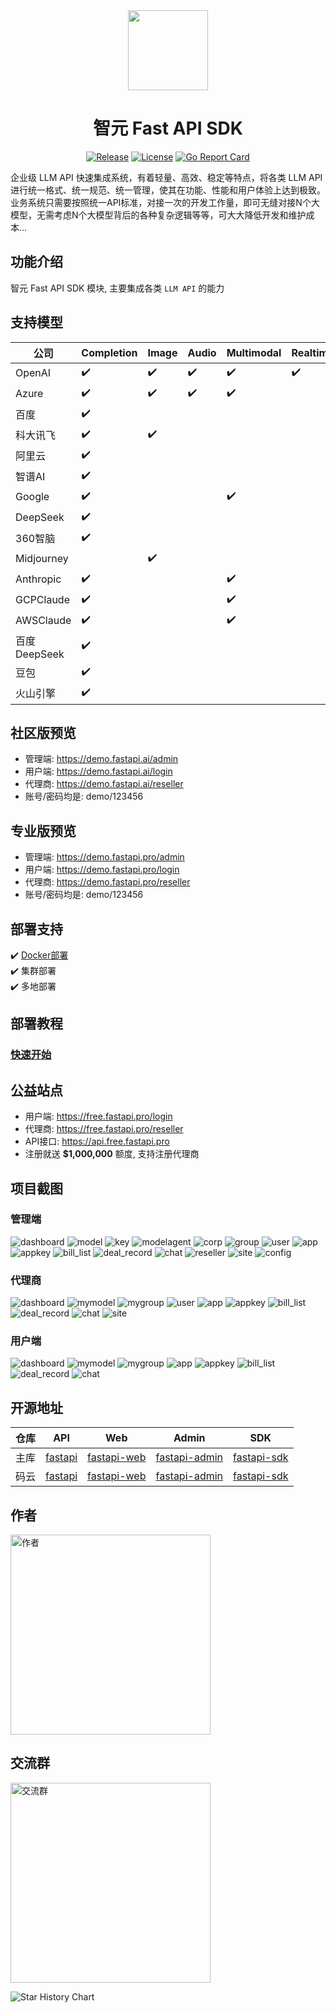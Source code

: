 <div align=center>

<img src="https://www.fastapi.ai/logo.png" width="128"/>

# 智元 Fast API SDK

[![Release](https://img.shields.io/github/v/release/iimeta/fastapi-sdk?color=blue)](https://github.com/iimeta/fastapi-sdk/releases)
[![License](https://img.shields.io/static/v1?label=license&message=MIT&color=green)](https://github.com/iimeta/fastapi-sdk/blob/main/LICENSE)
[![Go Report Card](https://goreportcard.com/badge/github.com/iimeta/fastapi-sdk)](https://goreportcard.com/report/github.com/iimeta/fastapi-sdk)

</div>

企业级 LLM API 快速集成系统，有着轻量、高效、稳定等特点，将各类 LLM API 进行统一格式、统一规范、统一管理，使其在功能、性能和用户体验上达到极致。业务系统只需要按照统一API标准，对接一次的开发工作量，即可无缝对接N个大模型，无需考虑N个大模型背后的各种复杂逻辑等等，可大大降低开发和维护成本...

## 功能介绍

智元 Fast API SDK 模块, 主要集成各类 `LLM API` 的能力

## 支持模型

| 公司         | Completion | Image | Audio | Multimodal | Realtime | Embedding | Moderation |
| ------------ | ---------- | ----- | ----- | ---------- | -------- | --------- | ---------- |
| OpenAI       | ✔️         | ✔️    | ✔️    | ✔️        | ✔️       | ✔️        | ✔️         |
| Azure        | ✔️         | ✔️    | ✔️    | ✔️        |          | ✔️        | ✔️         |
| 百度         | ✔️         |       |       |           |          |           |            |
| 科大讯飞     | ✔️         | ✔️    |       |           |          |           |            |
| 阿里云       | ✔️         |       |       |           |          |           |            |
| 智谱AI       | ✔️         |       |       |           |          |           |            |
| Google       | ✔️         |       |       | ✔️        |          |           |            |
| DeepSeek     | ✔️         |       |       |           |          |           |            |
| 360智脑      | ✔️         |       |       |           |          |           |            |
| Midjourney   |            | ✔️    |       |           |          |           |            |
| Anthropic    | ✔️         |       |       | ✔️        |          |           |            |
| GCPClaude    | ✔️         |       |       | ✔️        |          |           |            |
| AWSClaude    | ✔️         |       |       | ✔️        |          |           |            |
| 百度DeepSeek | ✔️         |       |       |           |          |           |            |
| 豆包         | ✔️         |       |       |           |          |           |            |
| 火山引擎     | ✔️         |       |       |           |          |           |            |

## 社区版预览

- 管理端: <https://demo.fastapi.ai/admin>
- 用户端: <https://demo.fastapi.ai/login>
- 代理商: <https://demo.fastapi.ai/reseller>
- 账号/密码均是: demo/123456

## 专业版预览

- 管理端: <https://demo.fastapi.pro/admin>
- 用户端: <https://demo.fastapi.pro/login>
- 代理商: <https://demo.fastapi.pro/reseller>
- 账号/密码均是: demo/123456

## 部署支持

✔️ [Docker部署](https://www.fastapi.ai/guide/#docker%E9%83%A8%E7%BD%B2%E6%95%99%E7%A8%8B)  
✔️ 集群部署  
✔️ 多地部署  

## 部署教程

### [快速开始](https://www.fastapi.ai/guide/)

## 公益站点

- 用户端: <https://free.fastapi.pro/login>
- 代理商: <https://free.fastapi.pro/reseller>
- API接口: <https://api.free.fastapi.pro>
- 注册就送 **$1,000,000** 额度, 支持注册代理商

## 项目截图

### 管理端

![dashboard](https://github.com/user-attachments/assets/16244157-fd63-47bb-9db1-f7980e9c3d31)
![model](https://github.com/user-attachments/assets/ca12caaa-60ad-484c-a81a-d16927734fb9)
![key](https://github.com/user-attachments/assets/d9bef722-4643-456a-b7d1-b3e9d903757b)
![modelagent](https://github.com/user-attachments/assets/7bc78a7b-a335-427e-96f6-f3e6de30ef4b)
![corp](https://github.com/user-attachments/assets/23b0ba41-514d-4599-92a5-46fc13298bba)
![group](https://github.com/user-attachments/assets/63a14c81-e589-4d4c-8005-467dc8d595fc)
![user](https://github.com/user-attachments/assets/f8e9dc20-ef57-4ce4-a0b3-6b65fd1d9c67)
![app](https://github.com/user-attachments/assets/5e4c75ca-52f4-471d-861e-e63bbe040a87)
![appkey](https://github.com/user-attachments/assets/930b9c30-a826-4f24-94e0-6a3b6b2177ae)
![bill_list](https://github.com/user-attachments/assets/2713c41f-7acb-4d4d-ab91-b5065a293068)
![deal_record](https://github.com/user-attachments/assets/57c76020-5099-458b-aed8-6f56cb84bff6)
![chat](https://github.com/user-attachments/assets/f8425f91-6f9d-4ac8-a44b-8c5db16298a6)
![reseller](https://github.com/user-attachments/assets/02073936-54c6-48da-b756-083da5a21693)
![site](https://github.com/user-attachments/assets/77801369-6202-4a4f-948c-2330cdb46aa2)
![config](https://github.com/user-attachments/assets/f9065a51-1101-4f78-ac61-b479925bff0b)

### 代理商

![dashboard](https://github.com/user-attachments/assets/778e37bc-27ca-4adc-a112-5d6032577eed)
![mymodel](https://github.com/user-attachments/assets/507f24bf-3723-4d3f-8fa8-edb4250b419e)
![mygroup](https://github.com/user-attachments/assets/ec4b90c6-912a-476c-942e-1ed5816583bc)
![user](https://github.com/user-attachments/assets/bcba5e4b-6bc5-4f0b-9331-ccf699e0c377)
![app](https://github.com/user-attachments/assets/907bbb5f-60ec-4ade-a0e7-ed3a77321686)
![appkey](https://github.com/user-attachments/assets/1c84da90-70be-4481-ae3d-1299e4259d99)
![bill_list](https://github.com/user-attachments/assets/80f62d7d-bcf9-429f-a88e-985e45507234)
![deal_record](https://github.com/user-attachments/assets/f0875f47-4f2a-47de-b414-f91b220dee2a)
![chat](https://github.com/user-attachments/assets/7a6328e8-c407-49ba-a03a-3fde10cf40d7)
![site](https://github.com/user-attachments/assets/60f31ad1-577e-462b-ba3f-0da25325cbea)

### 用户端

![dashboard](https://github.com/user-attachments/assets/161f5448-0f84-4ab0-85fa-93c0c18a7c27)
![mymodel](https://github.com/user-attachments/assets/67de1da1-6347-4ffb-853e-07e102f828d5)
![mygroup](https://github.com/user-attachments/assets/6c0b7ebf-44e6-4c67-94d9-e6724ce60ad3)
![app](https://github.com/user-attachments/assets/063e1928-7be4-4f09-9c26-6283cf65bb9b)
![appkey](https://github.com/user-attachments/assets/cf7a0a58-5a09-427f-9d4f-61632e0369c2)
![bill_list](https://github.com/user-attachments/assets/c0d43e2a-fc96-4fb0-8526-cc088c3946c9)
![deal_record](https://github.com/user-attachments/assets/dfe29b40-a055-4ce6-94e6-ed35f5d41cb7)
![chat](https://github.com/user-attachments/assets/a00b0f6d-44de-4841-a84c-a1e9ba54aade)

## 开源地址

| 仓库 | API                                          | Web                                                  | Admin                                                    | SDK                                                  |
| ---- |----------------------------------------------|------------------------------------------------------|----------------------------------------------------------|------------------------------------------------------|
| 主库 | [fastapi](https://github.com/iimeta/fastapi) | [fastapi-web](https://github.com/iimeta/fastapi-web) | [fastapi-admin](https://github.com/iimeta/fastapi-admin) | [fastapi-sdk](https://github.com/iimeta/fastapi-sdk) |
| 码云 | [fastapi](https://gitee.com/iimeta/fastapi)  | [fastapi-web](https://gitee.com/iimeta/fastapi-web)  | [fastapi-admin](https://gitee.com/iimeta/fastapi-admin)  | [fastapi-sdk](https://gitee.com/iimeta/fastapi-sdk)  |

## 作者

<img src="https://iim.ai/public/images/Author.png?t=20231207" width="320" alt="作者"/>

## 交流群

<img src="https://iim.ai/public/images/WeChatGroup.jpg?t=20250810" width="320" alt="交流群"/>

![Star History Chart](https://api.star-history.com/svg?repos=iimeta/fastapi-sdk&type=Date)

